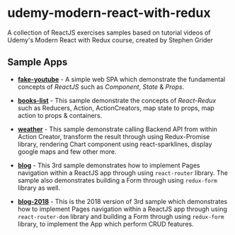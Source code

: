 # udemy-modern-react-with-redux
A collection of ReactJS exercises samples based on tutorial videos of Udemy's Modern React with Redux course, created by Stephen Grider

## Sample Apps

- [**fake-youtube**](https://github.com/WendySanarwanto/udemy-modern-react-with-redux/tree/master/fake-youtube) - A simple web SPA which demonstrate the fundamental concepts of *ReactJS* such as *Component*, *State* & *Props*.

- [**books-list**](https://github.com/WendySanarwanto/udemy-modern-react-with-redux/tree/master/books-list) - This sample demonstrate the concepts of *React-Redux* such as Reducers, Action, ActionCreators, map state to props, map action to props & containers.

- [**weather**](https://github.com/WendySanarwanto/udemy-modern-react-with-redux/tree/master/weather) - This sample demonstrate calling Backend API from within Action Creator, transform the result through using Redux-Promise library, rendering Chart component using react-sparklines, display google maps and few other more.

- [**blog**](https://github.com/WendySanarwanto/udemy-modern-react-with-redux/tree/master/blog) - This 3rd sample demonstrates how to implement Pages 
navigation within a ReactJS app through using `react-router` library. The sample also demonstrates building a Form through using `redux-form` library as well.

- [**blog-2018**](https://github.com/WendySanarwanto/udemy-modern-react-with-redux/tree/master/blog-2018) - This is the 2018 version of 3rd sample which demonstrates how to implement Pages 
navigation within a ReactJS app through using `react-router-dom` library and building a Form through using `redux-form` library, to implement the App which perform CRUD features.
